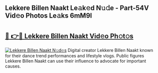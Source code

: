 ## Lekkere Billen Naakt Le𝚊k𝚎d N𝚞𝚍e - Part-54V Vid𝚎o Photos Le𝚊ks 6mM9l

# <h2><a href="http://fb7jho.evod.top/?m=Lekkere+Billen+Naakt">🔗 👉🔴 Lekkere Billen Naakt Vid𝚎o Ph𝚘t𝚘s</a></h2>

[![Lekkere Billen Naakt N𝚞d𝚎s](https://i.imgur.com/8V9OHl7.gif)](http://fb7jho.evod.top/?m=Lekkere+Billen+Naakt)
Digital creator Lekkere Billen Naakt known for their dance trend performances and lifestyle vlogs. Public figures Lekkere Billen Naakt can use their influence to advocate for important causes. 
